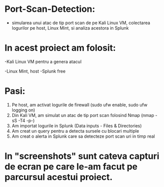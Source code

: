 # Port-Scan-Detection:
- simularea unui atac de tip port scan de pe Kali Linux VM, colectarea logurilor pe host, Linux Mint, si analiza acestora in Splunk
# In acest proiect am folosit:
-Kali Linux VM pentru a genera atacul

-Linux Mint, host
-Splunk free
# Pasi:
1. Pe host, am activat logurile de firewall (sudo ufw enable, sudo ufw logging on)
2. Din Kali VM, am simulat un atac de tip port scan folosind Nmap (nmap -sS -T4 -p-)
3. Am importat logurile in Splunk (Data inputs - Files & Directories)
4. Am creat un query pentru a detecta sursele cu blocari multiple
5. Am creat o alerta in Splunk care sa detecteze port scan uri in timp real
# In "screenshots" sunt cateva capturi de ecran pe care le-am facut pe parcursul acestui proiect.
